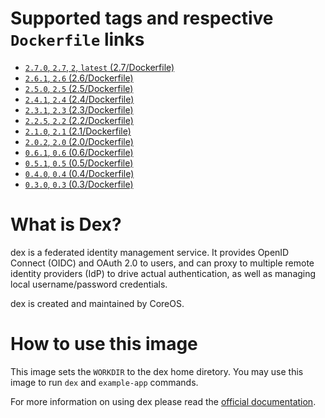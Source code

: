 # Supported tags and respective `Dockerfile` links

* [`2.7.0`, `2.7`, `2`, `latest` (2.7/Dockerfile)](https://github.com/sticksnleaves/docker-dex/blob/b57ad536027b0ea6b9acec34ff2c627aa95bfb0d/Dockerfile)
* [`2.6.1`, `2.6` (2.6/Dockerfile)](https://github.com/sticksnleaves/docker-dex/blob/3aba45530a36208192b946dc8320c1e81e1335fd/Dockerfile)
* [`2.5.0`, `2.5` (2.5/Dockerfile)](https://github.com/sticksnleaves/docker-dex/blob/f232ee38efb708ca47a4070e1461d9904d2711e9/Dockerfile)
* [`2.4.1`, `2.4` (2.4/Dockerfile)](https://github.com/sticksnleaves/docker-dex/blob/3d88bb1d16e1e631ebb60176d036d920ec9a89b7/Dockerfile)
* [`2.3.1`, `2.3` (2.3/Dockerfile)](https://github.com/sticksnleaves/docker-dex/blob/de60fe0f9ee60076098b916edc507d3cb305a522/Dockerfile)
* [`2.2.5`, `2.2` (2.2/Dockerfile)](https://github.com/sticksnleaves/docker-dex/blob/896f7519093601f9b79dac38845e1fbda5b74628/Dockerfile)
* [`2.1.0`, `2.1` (2.1/Dockerfile)](https://github.com/sticksnleaves/docker-dex/blob/505743678b7b84c9de37220e72f595aaaf81322d/Dockerfile)
* [`2.0.2`, `2.0` (2.0/Dockerfile)](https://github.com/sticksnleaves/docker-dex/blob/77dfccb7ecddd35ffe8b26fda98d0484a99344da/Dockerfile)
* [`0.6.1`, `0.6` (0.6/Dockerfile)](https://github.com/sticksnleaves/docker-dex/blob/80917106361c2d33a075483dbb73b6bf6d4f7990/Dockerfile)
* [`0.5.1`, `0.5` (0.5/Dockerfile)](https://github.com/sticksnleaves/docker-dex/blob/b0f7a49be3aa4b7515ab2f86bc70b8ccc25817a8/Dockerfile)
* [`0.4.0`, `0.4` (0.4/Dockerfile)](https://github.com/sticksnleaves/docker-dex/blob/543bdee7c7d83c073bec144434c1e603f092a3d4/Dockerfile)
* [`0.3.0`, `0.3` (0.3/Dockerfile)](https://github.com/sticksnleaves/docker-dex/blob/c2decd41f8d53bc2d5698353160d7669bcb8a7e0/Dockerfile)

# What is Dex?

dex is a federated identity management service. It provides OpenID Connect (OIDC) and OAuth 2.0 to users, and can proxy to multiple remote identity providers (IdP) to drive actual authentication, as well as managing local username/password credentials.

dex is created and maintained by CoreOS.

# How to use this image

This image sets the `WORKDIR` to the dex home diretory. You may use this image to run `dex` and `example-app` commands.

For more information on using dex please read the [official documentation](https://github.com/coreos/dex/tree/v2.1.0#documentation).
